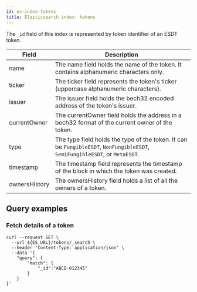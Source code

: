 ```yaml
---
id: es-index-tokens
title: Elasticsearch index: tokens
---
```


The `_id` field of this index is represented by token identifier of an ESDT token.

| Field         | Description                                                                                                                 |
|---------------|-----------------------------------------------------------------------------------------------------------------------------|
| name          | The name field holds the name of the token. It contains alphanumeric characters only.                                       |
| ticker        | The ticker field represents the token's ticker (uppercase alphanumeric characters).                                         |
| issuer        | The issuer field holds the bech32 encoded address of the token's issuer.                                                    |
| currentOwner  | The currentOwner field holds the address in a bech32 format of the current owner of the token.                              |
| type          | The type field holds the type of the token. It can be `FungibleESDT`, `NonFungibleESDT`, `SemiFungibleESDT`, or `MetaESDT`. |
| timestamp     | The timestamp field represents the timestamp of the block in which the token was created.                                   |
| ownersHistory | The ownersHistory field holds a list of all the owners of a token.                                                          |


## Query examples

### Fetch details of a token

```
curl --request GET \
  --url ${ES_URL}/tokens/_search \
  --header 'Content-Type: application/json' \
  --data '{
	"query": {
		"match": {
			"_id":"ABCD-012345"
		}
	}
}'
```
